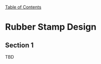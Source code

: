 [Table of Contents](https://github.com/SmallPlanetUnity/PlanetUnity2/blob/master/Documentation/TableOfContents.md)

# Rubber Stamp Design

## Section 1

TBD

